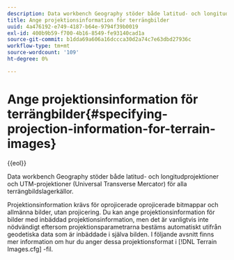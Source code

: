```yaml
---
description: Data workbench Geography stöder både latitud- och longitudprojektioner och UTM-projektioner (Universal Transverse Mercator) för alla terrängbildslagerkällor.
title: Ange projektionsinformation för terrängbilder
uuid: 4a476192-e749-4187-b64e-9794f39b0019
exl-id: 400b9b59-f700-4b16-8549-fe93140cad1a
source-git-commit: b1dda69a606a16dccca30d2a74c7e63dbd27936c
workflow-type: tm+mt
source-wordcount: '109'
ht-degree: 0%

---
```


# Ange projektionsinformation för terrängbilder{#specifying-projection-information-for-terrain-images}

{{eol}}

Data workbench Geography stöder både latitud- och longitudprojektioner och UTM-projektioner (Universal Transverse Mercator) för alla terrängbildslagerkällor.

Projektionsinformation krävs för oprojicerade oprojicerade bitmappar och allmänna bilder, utan projicering. Du kan ange projektionsinformation för bilder med inbäddad projektionsinformation, men det är vanligtvis inte nödvändigt eftersom projektionsparametrarna bestäms automatiskt utifrån geodetiska data som är inbäddade i själva bilden. I följande avsnitt finns mer information om hur du anger dessa projektionsformat i [!DNL Terrain Images.cfg] -fil.
